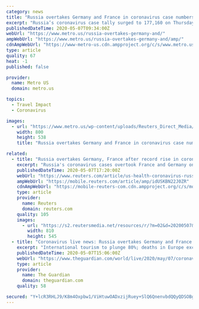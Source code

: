 ```yaml
---
category: news
title: "Russia overtakes Germany and France in coronavirus case numbers after record daily rise"
excerpt: "Russia’s coronavirus case tally surged to 177,160 on Thursday after a record daily rise in infections, meaning it now has the fifth highest number of registered cases in the world and more cases than in Germany or France."
publishedDateTime: 2020-05-07T09:34:00Z
webUrl: "https://www.metro.us/russia-overtakes-germany-and/"
ampWebUrl: "https://www.metro.us/russia-overtakes-germany-and/amp/"
cdnAmpWebUrl: "https://www-metro-us.cdn.ampproject.org/c/s/www.metro.us/russia-overtakes-germany-and/amp/"
type: article
quality: 67
heat: -1
published: false

provider:
  name: Metro US
  domain: metro.us

topics:
  - Travel Impact
  - Coronavirus

images:
  - url: "https://www.metro.us/wp-content/uploads/Reuters_Direct_Media/HealthNewsOnlineReport/tagreuters.com2020binary_LYNXMPEG460HF-BASEIMAGE.jpg"
    width: 800
    height: 538
    title: "Russia overtakes Germany and France in coronavirus case numbers after record daily rise"

related:
  - title: "Russia overtakes Germany, France after record rise in coronavirus cases"
    excerpt: "Russia's coronavirus cases overtook France and Germany on Thursday to become the fifth highest number in the world after a record daily rise, and Moscow's mayor said the real figure, not captured by official statistics,"
    publishedDateTime: 2020-05-07T17:20:00Z
    webUrl: "https://www.reuters.com/article/us-health-coronavirus-russia-cases-idUSKBN22J0ZR"
    ampWebUrl: "https://mobile.reuters.com/article/amp/idUSKBN22J0ZR"
    cdnAmpWebUrl: "https://mobile-reuters-com.cdn.ampproject.org/c/s/mobile.reuters.com/article/amp/idUSKBN22J0ZR"
    type: article
    provider:
      name: Reuters
      domain: reuters.com
    quality: 105
    images:
      - url: "https://s2.reutersmedia.net/resources/r/?m=02&d=20200507&t=2&i=1517768397&w=&fh=545px&fw=&ll=&pl=&sq=&r=LYNXMPEG460HF"
        width: 810
        height: 545
  - title: "Coronavirus live news: Russia overtakes Germany and France after record rise in cases"
    excerpt: "International tourism to plunge 80%; deaths in Europe exceed 150,000 as UN warns of multiple famine risk; White House says US-China relationship one of ‘disappointment’"
    publishedDateTime: 2020-05-07T15:06:00Z
    webUrl: "https://www.theguardian.com/world/live/2020/may/07/coronavirus-live-news-trump-says-covid-19-task-force-to-continue-indefinitely-as-us-china-rift-widens"
    type: article
    provider:
      name: The Guardian
      domain: theguardian.com
    quality: 58

secured: "Y+lcR3RHLJ9/K8m4Oxpbw1/ViHtuwOADxzijRuey+SlQ6QnenvbdQQyQDSOBgCQBFLNMWI0QKBh+A+qON+QCue9zJM28yUOpgGbXkfIkO45tPnGO/cj1W/vHsVdfmohJ7LV9t+CkGejl+WgpNyH+D8LB0t3C83iAYo0oVIETCJBzKvvFYWZ97XnEZI6WckFWnIX7rsKdHyxgnk+8o9oPhFWeRWreMZokadKOv3TXAVbKu3ZborkXh5KfbLyNHa2TOMDL41U0UhqKBs14JiIDeew/uyMEC7bk50bS1V7O/kLrjnm12CftVmIj3kXMLqU/;xCHY8SLfHUZUNrJGjbd8Vw=="
---
```


